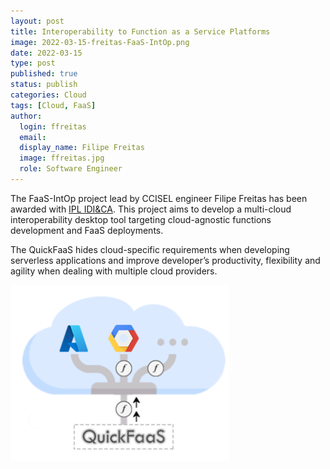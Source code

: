 ```yaml
---
layout: post
title: Interoperability to Function as a Service Platforms
image: 2022-03-15-freitas-FaaS-IntOp.png
date: 2022-03-15
type: post
published: true
status: publish
categories: Cloud
tags: [Cloud, FaaS]
author:
  login: ffreitas
  email: 
  display_name: Filipe Freitas
  image: ffreitas.jpg
  role: Software Engineer
---
```


The FaaS-IntOp project lead by CCISEL engineer Filipe Freitas has been awarded
with [IPL IDI&CA](https://www.ipl.pt/id-inovacao/idica).
This project aims to develop a multi-cloud interoperability desktop
tool targeting cloud-agnostic functions development and FaaS deployments. 

The QuickFaaS hides cloud-specific requirements when developing serverless
applications and improve developer’s productivity, flexibility and agility when
dealing with multiple cloud providers.

<img src="/assets/blog/2022-03-15-freitas-FaaS-IntOp.png" width="350px">
